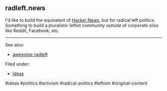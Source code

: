 ## radleft.news

I'd like to build the equivalent of [Hacker News](https://news.ycombinator.com),
but for radical left politics. Something to build a pluralistic leftist
community _outside_ of corporate silos like Reddit, Facebook, etc.

---

See also:

- [awesome-radleft](../projects/awesome-radleft.md)

Filed under:

- [Ideas](../ideas.md)

#ideas #politics #activism #radical-politics #leftism #original-content

